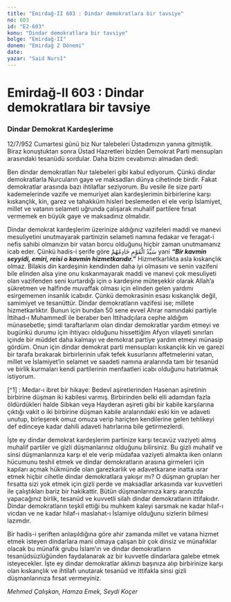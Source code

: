 ```yaml
---
title: "Emirdağ-II 603 : Dindar demokratlara bir tavsiye"
no: 603
id: "E2-603"
konu: "Dindar demokratlara bir tavsiye"
bolge: "Emirdağ-II"
donem: "Emirdağ 2 Dönemi"
date: 
yazar: "Said Nursî"
---
```


# Emirdağ-II 603 : Dindar demokratlara bir tavsiye

### Dindar Demokrat Kardeşlerime

12/7/952 Cumartesi günü biz Nur talebeleri Üstadımızın yanına gitmiştik. Biraz konuştuktan sonra Üstad Hazretleri bizden Demokrat Parti mensupları arasındaki tesanüdü sordular. Daha bizim cevabımızı almadan dedi:

Ben dindar demokratları Nur talebeleri gibi kabul ediyorum. Çünkü dindar demokratlarla Nurcuların gaye ve maksadları dünya cihetinde birdir. Fakat demokratlar arasında bazı ihtilaflar seziyorum. Bu vesile ile size parti kademelerinde vazife ve memuriyet alan kardeşlerimin birbirlerine karşı kıskançlık, kin, garez ve tahakküm hisleri beslemeden el ele verip İslamiyet, millet ve vatanın selameti uğrunda çalışarak muhalif partilere fırsat vermemek en büyük gaye ve maksadınız olmalıdır.

Dindar demokrat kardeşlerim üzerinize aldığınız vazifeleri maddi ve manevi mesuliyetini unutmayarak partinizin selameti namına fedakar ve feragat-i nefis sahibi olmanızın bir vatan borcu olduğunu hiçbir zaman unutmamanız icab eder. Çünkü hadis-i şerife göre <span class="arabic" dir="rtl" title="">سَيِّدُ الْقَوْمِ خَادِمُهُمْ</span> yani ***“Bir kavmin seyyidi, emiri, reisi o kavmin hizmetkarıdır.”*** Hizmetkarlıkta asla kıskançlık olmaz. Bilakis din kardeşinin kendinden daha iyi olmasını ve senin vazifeni bile elinden alsa yine onu kıskanmayarak maddi ve manevi çok mesuliyeti olan vazifenden seni kurtardığı için o kardeşine müteşekkir olarak Allah’a şükretmen ve halfinde muvaffak olması için elinden gelen yardımı esirgememen insanlık icabıdır. Çünkü demokrasinin esası kıskançlık değil, samimiyet ve tesanüttür. Dindar demokratların vazifesi ise; millete hizmetkarlıktır. Bunun için bundan 50 sene evvel Ahrar namındaki partiyle İttihad-ı Muhammedî ile beraber ben İttihadçılara cephe aldığım münasebetle; şimdi taraftarlarım olan dindar demokratlar yardım etmeyi ve bugünkü durumu için ihtiyacı olduğunu hissettiğim Afyon vilayeti sınırları içinde bir müddet daha kalmayı ve demokrat partiye yardım etmeyi münasip gördüm. Onun için dindar demokrat parti mensupları kıskançlık kin ve garezi bir tarafa bırakarak birbirlerinin ufak tefek kusurlarını affetmelerini vatan, millet ve İslamiyet’in selamet ve saadeti namına aralarında tam bir tesanüd ve birlik kurmaları kendi partilerinin menfaatleri icabı olduğunu hatırlatmak istiyorum.

[^1] : Medar-ı ibret bir hikaye: Bedevî aşiretlerinden Hasenan aşiretinin birbirine düşman iki kabilesi varmış. Birbirinden belki elli adamdan fazla öldürdükleri halde Sibkan veya Hayderan aşireti gibi bir kabile karşılarına çıktığı vakit o iki birbirine düşman kabile aralarındaki eski kin ve adaveti unutup, birleşerek omuz omuza verip hariçten kendilerine gelen tehlikeyi def edinceye kadar dahili adaveti hatırlarına bile getirmezlerdi.

İşte ey dindar demokrat kardeşlerim partinize karşı tecavüz vaziyeti almış muhalif partiler ve gizli düşmanlarınız olduğunu bilirsiniz. Bu gizli muhalif ve sinsi düşmanlarınıza karşı el ele verip müdafaa vaziyeti almakta iken onların hücumunu teshil etmek ve dindar demokratların arasına girmeleri için kapıları açmak hükmünde olan garezkarlık ve adavetkarane inatta ısrar etmek hiçbir cihetle dindar demokratlara yakışır mı? O düşman grupları her fırsatta sizi yok etmek için gizli perde ve maksadlar arkasında var kuvvetleri ile çalıştıkları bariz bir hakikattir. Bütün düşmanlarınıza karşı aranızda yapacağınız birlik, tesanüd ve kuvvetli silah dindar demokratların ittifakıdır. Dindar demokratların teşkil ettiği bu muhkem kaleyi sarsmak ne kadar hilaf-ı vicdan ve ne kadar hilaf-ı maslahat-ı İslamiye olduğunu sizlerin bilmesi lazımdır.

Bir hadis-i şeriften anlaşıldığına göre ahir zamanda millet ve vatana hizmet etmek isteyen dindarlara mani olmaya çalışan bir çok dinsiz ve münafıklar olacak bu münafık grubu İslam’ın ve dindar demokratların tesanüdsüzlüğünden faydalanarak az bir kuvvetle dindarlara galebe etmek isteyecekler. İşte ey dindar demokratlar aklınızı başınıza alıp birbirinize karşı olan kıskançlık ve ihtilafı unutarak tesanüd ve ittifakla sinsi gizli düşmanlarınıza fırsat vermeyiniz.

*Mehmed Çalışkan, Hamza Emek, Seydi Koçer*
